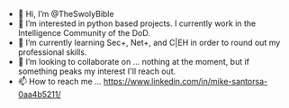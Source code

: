 - 👋 Hi, I’m @TheSwolyBible
- 👀 I’m interested in python based projects. I currently work in the Intelligence Community of the DoD.  
- 🌱 I’m currently learning Sec+, Net+, and C|EH in order to round out my professional skills. 
- 💞️ I’m looking to collaborate on ... nothing at the moment, but if something peaks my interest I'll reach out. 
- 📫 How to reach me ... https://www.linkedin.com/in/mike-santorsa-0aa4b5211/

<!---
TheSwolyBible/TheSwolyBible is a ✨ special ✨ repository because its `README.md` (this file) appears on your GitHub profile.
You can click the Preview link to take a look at your changes.
--->
